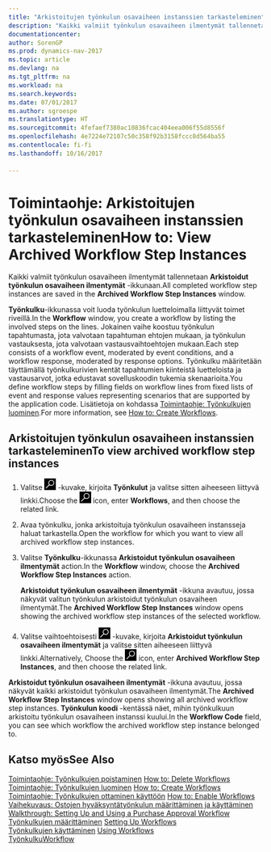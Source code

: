 ```yaml
---
title: "Arkistoitujen työnkulun osavaiheen instanssien tarkasteleminen"
description: "Kaikki valmiit työnkulun osavaiheen ilmentymät tallennetaan **Arkistoidut työnkulun osavaiheen ilmentymät** -ikkunassa."
documentationcenter: 
author: SorenGP
ms.prod: dynamics-nav-2017
ms.topic: article
ms.devlang: na
ms.tgt_pltfrm: na
ms.workload: na
ms.search.keywords: 
ms.date: 07/01/2017
ms.author: sgroespe
ms.translationtype: HT
ms.sourcegitcommit: 4fefaef7380ac10836fcac404eea006f55d8556f
ms.openlocfilehash: 4e7224e72107c50c358f92b3158fccc8d564ba55
ms.contentlocale: fi-fi
ms.lasthandoff: 10/16/2017

---
```

# <a name="how-to-view-archived-workflow-step-instances"></a><span data-ttu-id="804fe-103">Toimintaohje: Arkistoitujen työnkulun osavaiheen instanssien tarkasteleminen</span><span class="sxs-lookup"><span data-stu-id="804fe-103">How to: View Archived Workflow Step Instances</span></span>
<span data-ttu-id="804fe-104">Kaikki valmiit työnkulun osavaiheen ilmentymät tallennetaan **Arkistoidut työnkulun osavaiheen ilmentymät** -ikkunaan.</span><span class="sxs-lookup"><span data-stu-id="804fe-104">All completed workflow step instances are saved in the **Archived Workflow Step Instances** window.</span></span>  

 <span data-ttu-id="804fe-105">**Työnkulku**-ikkunassa voit luoda työnkulun luetteloimalla liittyvät toimet riveillä.</span><span class="sxs-lookup"><span data-stu-id="804fe-105">In the **Workflow** window, you create a workflow by listing the involved steps on the lines.</span></span> <span data-ttu-id="804fe-106">Jokainen vaihe koostuu työnkulun tapahtumasta, jota valvotaan tapahtuman ehtojen mukaan, ja työnkulun vastauksesta, jota valvotaan vastausvaihtoehtojen mukaan.</span><span class="sxs-lookup"><span data-stu-id="804fe-106">Each step consists of a workflow event, moderated by event conditions, and a workflow response, moderated by response options.</span></span> <span data-ttu-id="804fe-107">Työnkulku määritetään täyttämällä työnkulkurivien kentät tapahtumien kiinteistä luetteloista ja vastausarvot, jotka edustavat sovelluskoodin tukemia skenaarioita.</span><span class="sxs-lookup"><span data-stu-id="804fe-107">You define workflow steps by filling fields on workflow lines from fixed lists of event and response values representing scenarios that are supported by the application code.</span></span> <span data-ttu-id="804fe-108">Lisätietoja on kohdassa [Toimintaohje: Työnkulkujen luominen](across-how-to-create-workflows.md).</span><span class="sxs-lookup"><span data-stu-id="804fe-108">For more information, see [How to: Create Workflows](across-how-to-create-workflows.md).</span></span>  

## <a name="to-view-archived-workflow-step-instances"></a><span data-ttu-id="804fe-109">Arkistoitujen työnkulun osavaiheen instanssien tarkasteleminen</span><span class="sxs-lookup"><span data-stu-id="804fe-109">To view archived workflow step instances</span></span>  
1.  <span data-ttu-id="804fe-110">Valitse ![Etsi sivu tai raportti](media/ui-search/search_small.png "Etsi sivu tai raportti -kuvake") -kuvake, kirjoita **Työnkulut** ja valitse sitten aiheeseen liittyvä linkki.</span><span class="sxs-lookup"><span data-stu-id="804fe-110">Choose the ![Search for Page or Report](media/ui-search/search_small.png "Search for Page or Report icon") icon, enter **Workflows**, and then choose the related link.</span></span>  
2.  <span data-ttu-id="804fe-111">Avaa työnkulku, jonka arkistoituja työnkulun osavaiheen instansseja haluat tarkastella.</span><span class="sxs-lookup"><span data-stu-id="804fe-111">Open the workflow for which you want to view all archived workflow step instances.</span></span>  
3.  <span data-ttu-id="804fe-112">Valitse **Työnkulku**-ikkunassa **Arkistoidut työnkulun osavaiheen ilmentymät** action.</span><span class="sxs-lookup"><span data-stu-id="804fe-112">In the **Workflow** window, choose the **Archived Workflow Step Instances** action.</span></span>  

    <span data-ttu-id="804fe-113">**Arkistoidut työnkulun osavaiheen ilmentymät** -ikkuna avautuu, jossa näkyvät valitun työnkulun arkistoidut työnkulun osavaiheen ilmentymät.</span><span class="sxs-lookup"><span data-stu-id="804fe-113">The **Archived Workflow Step Instances** window opens showing the archived workflow step instances of the selected workflow.</span></span>  
4.  <span data-ttu-id="804fe-114">Valitse vaihtoehtoisesti ![Etsi sivu tai raportti](media/ui-search/search_small.png "Etsi sivu tai raportti -kuvake") -kuvake, kirjoita **Arkistoidut työnkulun osavaiheen ilmentymät** ja valitse sitten aiheeseen liittyvä linkki.</span><span class="sxs-lookup"><span data-stu-id="804fe-114">Alternatively, Choose the ![Search for Page or Report](media/ui-search/search_small.png "Search for Page or Report icon") icon, enter **Archived Workflow Step Instances**, and then choose the related link.</span></span>  

<span data-ttu-id="804fe-115">**Arkistoidut työnkulun osavaiheen ilmentymät** -ikkuna avautuu, jossa näkyvät kaikki arkistoidut työnkulun osavaiheen ilmentymät.</span><span class="sxs-lookup"><span data-stu-id="804fe-115">The **Archived Workflow Step Instances** window opens showing all archived workflow step instances.</span></span> <span data-ttu-id="804fe-116">**Työnkulun koodi** -kentässä näet, mihin työnkulkuun arkistoitu työnkulun osavaiheen instanssi kuului.</span><span class="sxs-lookup"><span data-stu-id="804fe-116">In the **Workflow Code** field, you can see which workflow the archived workflow step instance belonged to.</span></span>  

## <a name="see-also"></a><span data-ttu-id="804fe-117">Katso myös</span><span class="sxs-lookup"><span data-stu-id="804fe-117">See Also</span></span>  
 <span data-ttu-id="804fe-118">[Toimintaohje: Työnkulkujen poistaminen](across-how-to-delete-workflows.md) </span><span class="sxs-lookup"><span data-stu-id="804fe-118">[How to: Delete Workflows](across-how-to-delete-workflows.md) </span></span>  
 <span data-ttu-id="804fe-119">[Toimintaohje: Työnkulkujen luominen](across-how-to-create-workflows.md) </span><span class="sxs-lookup"><span data-stu-id="804fe-119">[How to: Create Workflows](across-how-to-create-workflows.md) </span></span>  
 <span data-ttu-id="804fe-120">[Toimintaohje: Työnkulkujen ottaminen käyttöön](across-how-to-enable-workflows.md) </span><span class="sxs-lookup"><span data-stu-id="804fe-120">[How to: Enable Workflows](across-how-to-enable-workflows.md) </span></span>  
 <span data-ttu-id="804fe-121">[Vaihekuvaus: Ostojen hyväksyntätyönkulun määrittäminen ja käyttäminen](walkthrough-setting-up-and-using-a-purchase-approval-workflow.md) </span><span class="sxs-lookup"><span data-stu-id="804fe-121">[Walkthrough: Setting Up and Using a Purchase Approval Workflow](walkthrough-setting-up-and-using-a-purchase-approval-workflow.md) </span></span>  
 <span data-ttu-id="804fe-122">[Työnkulkujen määrittäminen](across-set-up-workflows.md) </span><span class="sxs-lookup"><span data-stu-id="804fe-122">[Setting Up Workflows](across-set-up-workflows.md) </span></span>  
 <span data-ttu-id="804fe-123">[Työnkulkujen käyttäminen](across-use-workflows.md) </span><span class="sxs-lookup"><span data-stu-id="804fe-123">[Using Workflows](across-use-workflows.md) </span></span>  
 [<span data-ttu-id="804fe-124">Työnkulku</span><span class="sxs-lookup"><span data-stu-id="804fe-124">Workflow</span></span>](across-workflow.md)

